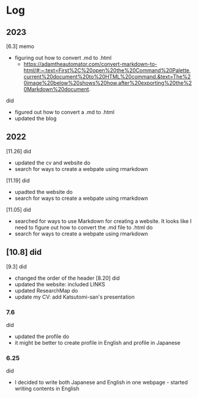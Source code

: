 # Log
## 2023
[6.3]
memo
- figuring out how to convert .md to .html
  - https://adamtheautomator.com/convert-markdown-to-html/#:~:text=First%2C%20open%20the%20Command%20Palette,current%20document%20to%20HTML%20command.&text=The%20image%20below%20shows%20how,after%20exporting%20the%20Markdown%20document.

did
- figured out how to convert a .md to .html
- updated the blog
## 2022
[11.26]
did
- updated the cv and website
do
- search for ways to create a webpate using rmarkdown

[11.19]
did
- upadted the website
do
- search for ways to create a webpate using rmarkdown

[11.05]
did
- searched for ways to use Markdown for creating a website. It looks like I need to figure out how to convert the .md file to .html
do
- search for ways to create a webpate using rmarkdown

[10.8]
did
- 
[9.3]
did
- changed the order of the header
[8.20]
did
- updated the website: included LINKS
- updated ResearchMap
do
- update my CV: add Katsutomi-san's presentation
### 7.6
did
- updated the profile
do
- it might be better to create profile in English and profile in Japanese
### 6.25
did 
- I decided to write both Japanese and English in one webpage - started writing contents in English
